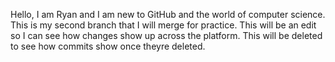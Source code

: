 Hello, I am Ryan and I am new to GitHub and the world of computer science. 
This is my second branch that I will merge for practice.
This will be an edit so I can see how changes show up across the platform. 
This will be deleted to see how commits show once theyre deleted.

